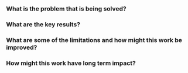 ### What is the problem that is being solved?



### What are the key results?



### What are some of the limitations and how might this work be improved?



### How might this work have long term impact?

